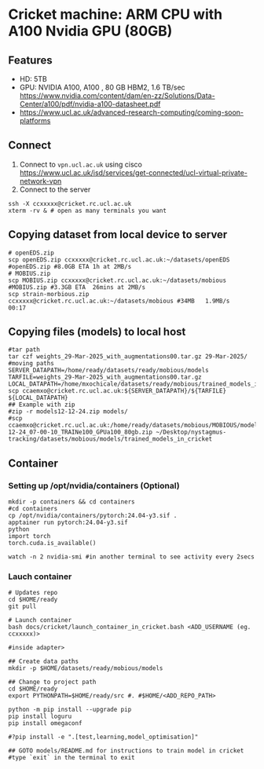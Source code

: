 # Cricket machine: ARM CPU with A100 Nvidia GPU (80GB)

## Features
* HD: 5TB
* GPU: NVIDIA A100, A100 , 80 GB HBM2, 1.6 TB/sec https://www.nvidia.com/content/dam/en-zz/Solutions/Data-Center/a100/pdf/nvidia-a100-datasheet.pdf
* https://www.ucl.ac.uk/advanced-research-computing/coming-soon-platforms

## Connect
1. Connect to `vpn.ucl.ac.uk` using cisco https://www.ucl.ac.uk/isd/services/get-connected/ucl-virtual-private-network-vpn
2. Connect to the server
```
ssh -X ccxxxxx@cricket.rc.ucl.ac.uk
xterm -rv & # open as many terminals you want
```

## Copying dataset from local device to server
```
# openEDS.zip
scp openEDS.zip ccxxxxx@cricket.rc.ucl.ac.uk:~/datasets/openEDS #openEDS.zip #8.0GB ETA 1h at 2MB/s
# MOBIUS.zip
scp MOBIUS.zip ccxxxxx@cricket.rc.ucl.ac.uk:~/datasets/mobious #MOBIUS.zip #3.3GB ETA  26mins at 2MB/s
scp strain-morbious.zip ccxxxxx@cricket.rc.ucl.ac.uk:~/datasets/mobious #34MB   1.9MB/s   00:17
```

## Copying files (models) to local host
```
#tar path
tar czf weights_29-Mar-2025_with_augmentations00.tar.gz 29-Mar-2025/
#moving paths
SERVER_DATAPATH=/home/ready/datasets/ready/mobious/models
TARFILE=weights_29-Mar-2025_with_augmentations00.tar.gz
LOCAL_DATAPATH=/home/mxochicale/datasets/ready/mobious/trained_models_in_cricket
scp ccaemxo@cricket.rc.ucl.ac.uk:${SERVER_DATAPATH}/${TARFILE} ${LOCAL_DATAPATH}
## Example with zip
#zip -r models12-12-24.zip models/
#scp ccaemxo@cricket.rc.ucl.ac.uk:/home/ready/datasets/mobious/MOBIOUS/models/_weights_15-12-24_07-00-10_TRAINe100_GPUa100_80gb.zip ~/Desktop/nystagmus-tracking/datasets/mobious/models/trained_models_in_cricket
```

## Container

### Setting up /opt/nvidia/containers (Optional)
```
mkdir -p containers && cd containers
#cd containers
cp /opt/nvidia/containers/pytorch:24.04-y3.sif .
apptainer run pytorch:24.04-y3.sif
python
import torch
torch.cuda.is_available()

watch -n 2 nvidia-smi #in another terminal to see activity every 2secs
```

### Lauch container
```
# Updates repo
cd $HOME/ready
git pull

# Launch container 
bash docs/cricket/launch_container_in_cricket.bash <ADD_USERNAME (eg. ccxxxxx)>

#inside adapter>

## Create data paths 
mkdir -p $HOME/datasets/ready/mobious/models

## Change to project path
cd $HOME/ready
export PYTHONPATH=$HOME/ready/src #. #$HOME/<ADD_REPO_PATH>

python -m pip install --upgrade pip
pip install loguru
pip install omegaconf

#?pip install -e ".[test,learning,model_optimisation]"

## GOTO models/README.md for instructions to train model in cricket
#type `exit` in the terminal to exit
```
